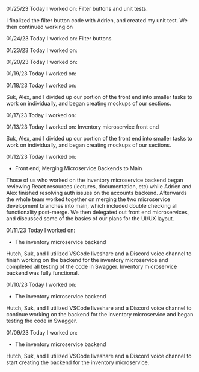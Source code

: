 01/25/23
Today I worked on:
Filter buttons and unit tests.

I finalized the filter button code with Adrien, and created my unit test.  We then continued working on

01/24/23
Today I worked on:
Filter buttons


01/23/23
Today I worked on:

01/20/23
Today I worked on:

01/19/23
Today I worked on:

01/18/23
Today I worked on:


Suk, Alex, and I divided up our portion of the front end into smaller tasks to work on individually, and began creating mockups of our sections.

01/17/23
Today I worked on:

01/13/23
Today I worked on:
Inventory microservice front end

Suk, Alex, and I divided up our portion of the front end into smaller tasks to work on individually, and began creating mockups of our sections.


01/12/23
Today I worked on:
* Front end; Merging Microservice Backends to Main

Those of us who worked on the inventory microservice backend began reviewing React resources (lectures, documentation, etc) while Adrien and Alex finished resolving auth issues on the accounts backend.  Afterwards the whole team worked together on merging the two microservice development branches into main, which included double checking all functionality post-merge.   We then delegated out front end microservices, and discussed some of the basics of our plans for the UI/UX layout.

01/11/23
Today I worked on:
* The inventory microservice backend

Hutch, Suk, and I utilized VSCode liveshare and a Discord voice channel to finish working on the backend for the inventory microservice and completed all testing of the code in Swagger. Inventory microservice backend was fully functional.


01/10/23
Today I worked on:
* The inventory microservice backend

Hutch, Suk, and I utilized VSCode liveshare and a Discord voice channel to continue working on the backend for the inventory microservice and began testing the code in Swagger.

01/09/23
Today I worked on:
* The inventory microservice backend

Hutch, Suk, and I utilized VSCode liveshare and a Discord voice channel to start creating the backend for the inventory microservice.
